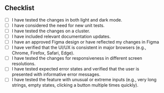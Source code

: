 ## Checklist

- [ ] I have tested the changes in both light and dark mode.
- [ ] I have considered the need for new unit tests.
- [ ] I have tested the changes on a cluster.
- [ ] I have included relevant documentation updates.
- [ ] I have an approved Figma design or have reflected my changes in Figma
- [ ] I have verified that the UI/UX is consistent in major browsers (e.g., Chrome, Firefox, Safari, Edge).
- [ ] I have tested the changes for responsiveness in different screen resolutions.
- [ ] I have tested expected error states and verified that the user is presented with informative error messages.
- [ ] I have tested the feature with unusual or extreme inputs (e.g., very long strings, empty states, clicking a button multiple times quickly).
